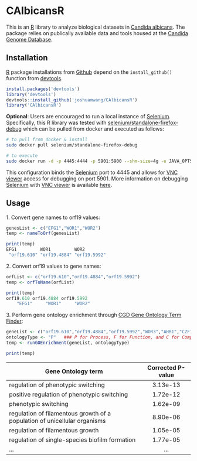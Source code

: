 # CAlbicansR

This is an [R](https://www.r-project.org/) library to analyze biological datasets in [Candida albicans](https://en.wikipedia.org/wiki/Candida_albicans). The package relies on publically available data and tools housed at the [Candida Genome Database](http://candidagenome.org/). 

## Installation
[R](https://www.r-project.org/) package installations from [Github](github.com) depend on the ```install_github()``` function from [devtools](https://cran.r-project.org/web/packages/devtools/index.html). 

```R
install.packages('devtools')
library('devtools')
devtools::install_github('joshuamwang/CAlbicansR')
library('CAlbicansR')
```
**Optional**: Users are encouraged to run a local instance of [Selenium](http://docs.seleniumhq.org/). Specifically, this R library was tested with [selenium/standalone-firefox-debug](https://hub.docker.com/r/selenium/standalone-firefox-debug/) which can be pulled from docker and executed as follows:

```bash
# to pull from docker & install
sudo docker pull selenium/standalone-firefox-debug

# to execute
sudo docker run -d -p 4445:4444 -p 5901:5900 --shm-size=4g -e JAVA_OPTS=-Xmx4096m selenium/standalone-firefox-debug
```
This configuration binds the [Selenium](http://docs.seleniumhq.org/) port to 4445 and allows for [VNC viewer](https://www.realvnc.com/en/connect/download/viewer/) access for debugging on port 5901. More information on debugging [Selenium](http://docs.seleniumhq.org/) with [VNC viewer](https://www.realvnc.com/en/connect/download/viewer/) is available [here](https://github.com/SeleniumHQ/docker-selenium#debugging). 

## Usage

1\. Convert gene names to orf19 values:
```R
genesList <- c("EFG1","WOR1","WOR2")
temp <- nameToOrf(genesList)

print(temp)
EFG1         WOR1         WOR2 
 "orf19.610" "orf19.4884" "orf19.5992"
```


2\. Convert orf19 values to gene names:
```R
orfList <- c("orf19.610","orf19.4884","orf19.5992")
temp <- orfToName(orfList)

print(temp)
orf19.610 orf19.4884 orf19.5992 
    "EFG1"     "WOR1"     "WOR2" 
```


3\. Perform gene ontology enrichment through [CGD Gene Ontology Term Finder](http://candidagenome.org/cgi-bin/GO/goTermFinder):
```R
geneList <- c("orf19.610","orf19.4884","orf19.5992","WOR3","AHR1","CZF1")
ontologyType <- "P"   ### P for Process, F for Function, and C for Component
temp <- runGOEnrichment(geneList, ontologyType)

print(temp)
```
| Gene Ontology term | Corrected P-value |
| ------------- |:-------------:|
| regulation of phenotypic switching | 3.13e-13 |
| positive regulation of phenotypic switching | 1.72e-12 |
| phenotypic switching | 1.62e-09 |
| regulation of filamentous growth of a population of unicellular organisms | 8.90e-06 |
| regulation of filamentous growth | 1.05e-05 |
| regulation of single-species biofilm formation | 1.77e-05 |
| ... | ... |

